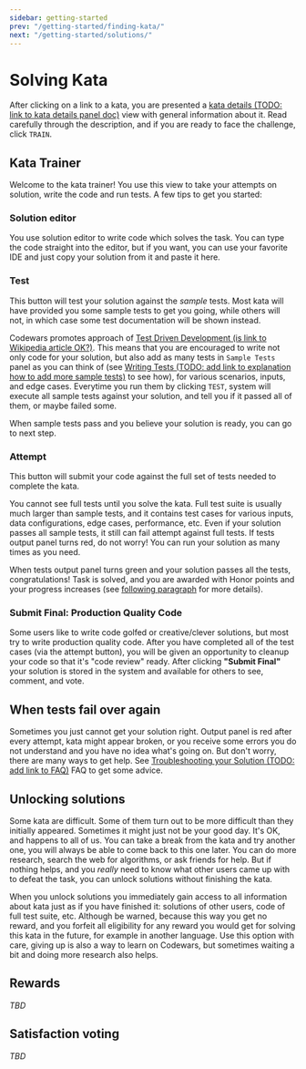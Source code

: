 ```yaml
---
sidebar: getting-started
prev: "/getting-started/finding-kata/"
next: "/getting-started/solutions/"
---
```


# Solving Kata

After clicking on a link to a kata, you are presented a [kata details (TODO: link to kata details panel doc)]() view with general information about it. Read carefully through the description, and if you are ready to face the challenge, click `TRAIN`. 

## Kata Trainer

Welcome to the kata trainer! You use this view to take your attempts on solution, write the code and run tests. A few tips to get you started:

### Solution editor

You use solution editor to write code which solves the task. You can type the code straight into the editor, but if you want, you can use your favorite IDE and just copy your solution from it and paste it here. 

### Test

This button will test your solution against the _sample_ tests. Most kata will have provided you some sample tests to get you going, while others will not, in which case some test documentation will be shown instead.

Codewars promotes approach of [Test Driven Development (is link to Wikipedia article OK?)](). This means that you are encouraged to write not only code for your solution, but also add as many tests in `Sample Tests` panel as you can think of (see [Writing Tests (TODO: add link to explanation how to add more sample tests)]() to see how), for various scenarios, inputs, and edge cases. Everytime you run them by clicking `TEST`, system will execute all sample tests against your solution, and tell you if it passed all of them, or maybe failed some.

When sample tests pass and you believe your solution is ready, you can go to next step.

### Attempt

This button will submit your code against the full set of tests needed to complete the kata. 

You cannot see full tests until you solve the kata. Full test suite is usually much larger than sample tests, and it contains test cases for various inputs, data configurations, edge cases, performance, etc. Even if your solution passes all sample tests, it still can fail attempt against full tests. If tests output panel turns red, do not worry! You can run your solution as many times as you need.

When tests output panel turns green and your solution passes all the tests, congratulations! Task is solved, and you are awarded with Honor points and your progress increases (see [following paragraph](#rewards) for more details).

### Submit Final: Production Quality Code

Some users like to write code golfed or creative/clever solutions, but most try to write production quality code. After you have completed all of the test cases (via the attempt button), you will be given an opportunity to cleanup your code so that it's "code review" ready. After clicking **"Submit Final"** your solution is stored in the system and available for others to see, comment, and vote.

## When tests fail over again

Sometimes you just cannot get your solution right. Output panel is red after every attempt, kata might appear broken, or you receive some errors you do not understand and you have no idea what's going on. But don't worry, there are many ways to get help. See [Troubleshooting your Solution (TODO: add link to FAQ)]() FAQ to get some advice.  

## Unlocking solutions

Some kata are difficult. Some of them turn out to be more difficult than they initially appeared. Sometimes it might just not be your good day. It's OK, and happens to all of us. You can take a break from the kata and try another one, you will always be able to come back to this one later. You can do more research, search the web for algorithms, or ask friends for help. But if nothing helps, and you *really* need to know what other users came up with to defeat the task, you can unlock solutions without finishing the kata.

When you unlock solutions you immediately gain access to all information about kata just as if you have finished it: solutions of other users, code of full test suite, etc. Although be warned, because this way you get no reward, and you forfeit all eligibility for any reward you would get for solving this kata in the future, for example in another language. Use this option with care, giving up is also a way to learn on Codewars, but sometimes waiting a bit and doing more research also helps.

## Rewards

_TBD_

## Satisfaction voting

_TBD_